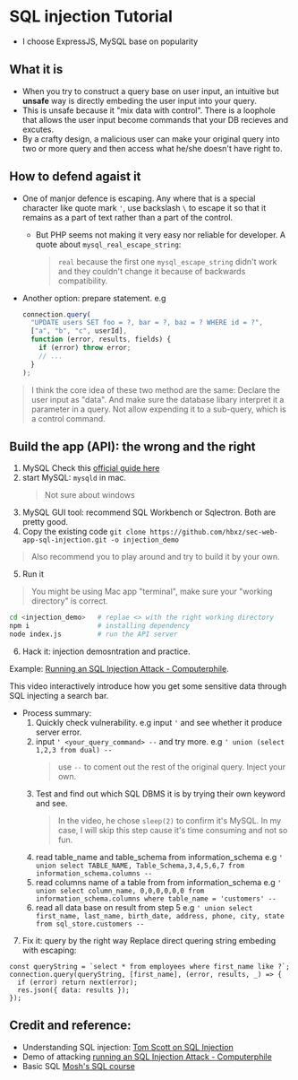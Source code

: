 # SQL injection Tutorial

- I choose ExpressJS, MySQL base on popularity

## What it is

- When you try to construct a query base on user input, an intuitive but **unsafe** way is directly embeding the user input into your query.
- This is unsafe because it "mix data with control". There is a loophole that allows the user input become commands that your DB recieves and excutes.
- By a crafty design, a malicious user can make your original query into two or more query and then access what he/she doesn't have right to.

## How to defend agaist it

- One of manjor defence is escaping.
  Any where that is a special character like quote mark `'`, use backslash `\` to escape it so that it remains as a part of text rather than a part of the control.

  - But PHP seems not making it very easy nor reliable for developer. A quote about `mysql_real_escape_string`:

    > `real` because the first one `mysql_escape_string` didn't work and they couldn't change it because of backwards compatibility.

- Another option: prepare statement.
  e.g
  ```javascript
  connection.query(
    "UPDATE users SET foo = ?, bar = ?, baz = ? WHERE id = ?",
    ["a", "b", "c", userId],
    function (error, results, fields) {
      if (error) throw error;
      // ...
    }
  );
  ```

> I think the core idea of these two method are the same: Declare the user input as "data". And make sure the database libary interpret it a parameter in a query. Not allow expending it to a sub-query, which is a control command.

## Build the app (API): the wrong and the right

1. MySQL
   Check this [official guide here](https://dev.mysql.com/doc/mysql-installation-excerpt/5.7/en/)
2. start MySQL: `mysqld` in mac.
   > Not sure about windows
3. MySQL GUI tool: recommend SQL Workbench or Sqlectron. Both are pretty good.
4. Copy the existing code
   `git clone https://github.com/hbxz/sec-web-app-sql-injection.git -o injection_demo`

> Also recommend you to play around and try to build it by your own.

5. Run it

> You might be using Mac app "terminal", make sure your "working directory" is correct.

```bash
cd <injection_demo>   # replae <> with the right working directory
npm i                 # installing dependency
node index.js         # run the API server
```

6. Hack it: injection demosntration and practice.

Example: [Running an SQL Injection Attack - Computerphile](https://www.youtube.com/watch?v=ciNHn38EyRc).

This video interactively introduce how you get some sensitive data through SQL injecting a search bar.

- Process summary:
  1. Quickly check vulnerability.
     e.g input `'` and see whether it produce server error.
  2. input `' <your_query_command> --` and try more.
     e.g `' union (select 1,2,3 from dual) --`
     > use `--` to coment out the rest of the original query. Inject your own.
  3. Test and find out which SQL DBMS it is by trying their own keyword and see.
     > In the video, he chose `sleep(2)` to confirm it's MySQL.
     > In my case, I will skip this step cause it's time consuming and not so fun.
  4. read table_name and table_schema from information_schema
     e.g `' union select TABLE_NAME, Table_Schema,3,4,5,6,7 from information_schema.columns --`
  5. read columns name of a table from from information_schema
     e.g `' union select column_name, 0,0,0,0,0,0 from information_schema.columns where table_name = 'customers' --`
  6. read all data base on result from step 5
     e.g `' union select first_name, last_name, birth_date, address, phone, city, state from sql_store.customers --`

7. Fix it: query by the right way
   Replace direct quering string embeding with escaping:

```
const queryString = `select * from employees where first_name like ?`;
connection.query(queryString, [first_name], (error, results, _) => {
  if (error) return next(error);
  res.json({ data: results });
});

```

## Credit and reference:

- Understanding SQL injection: [Tom Scott on SQL Injection](https://youtu.be/_jKylhJtPmI)
- Demo of attacking [running an SQL Injection Attack - Computerphile]()
- Basic SQL [Mosh's SQL course](https://www.youtube.com/watch?v=7S_tz1z_5bA)

```

```
